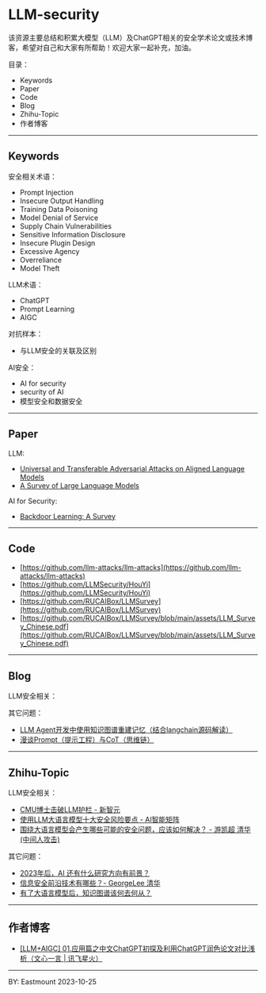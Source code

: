 # LLM-security
该资源主要总结和积累大模型（LLM）及ChatGPT相关的安全学术论文或技术博客，希望对自己和大家有所帮助！欢迎大家一起补充，加油。

目录：
- Keywords
- Paper
- Code
- Blog
- Zhihu-Topic
- 作者博客



---

## Keywords

安全相关术语：
- Prompt Injection
- Insecure Output Handling
- Training Data Poisoning
- Model Denial of Service
- Supply Chain Vulnerabilities
- Sensitive Information Disclosure
- Insecure Plugin Design
- Excessive Agency
- Overreliance
- Model Theft

LLM术语：
- ChatGPT
- Prompt Learning
- AIGC

对抗样本：
- 与LLM安全的关联及区别


AI安全：
- AI for security
- security of AI
- 模型安全和数据安全


---

## Paper

LLM:
- [Universal and Transferable Adversarial Attacks on Aligned Language Models](https://arxiv.org/abs/2307.15043)
- [A Survey of Large Language Models](https://arxiv.org/abs/2303.18223)

AI for Security:
- [Backdoor Learning: A Survey](https://arxiv.org/pdf/2007.08745.pdf)



---

## Code

- [https://github.com/llm-attacks/llm-attacks](https://github.com/llm-attacks/llm-attacks)
- [https://github.com/LLMSecurity/HouYi](https://github.com/LLMSecurity/HouYi)
- [https://github.com/RUCAIBox/LLMSurvey](https://github.com/RUCAIBox/LLMSurvey)
- [https://github.com/RUCAIBox/LLMSurvey/blob/main/assets/LLM_Survey_Chinese.pdf](https://github.com/RUCAIBox/LLMSurvey/blob/main/assets/LLM_Survey_Chinese.pdf)



---

## Blog

LLM安全相关：

其它问题：
- [LLM Agent开发中使用知识图谱重建记忆（结合langchain源码解读）](https://zhuanlan.zhihu.com/p/653130483)
- [漫谈Prompt（提示工程）与CoT（思维链）](https://zhuanlan.zhihu.com/p/608789453)

---

## Zhihu-Topic

LLM安全相关：
- [CMU博士击破LLM护栏 - 新智元](https://zhuanlan.zhihu.com/p/601197560)
- [使用LLM大语言模型十大安全风险要点 - AI智能矩阵](https://zhuanlan.zhihu.com/p/648484025)
- [围绕大语言模型会产生哪些可能的安全问题，应该如何解决？ - 游凯超 清华(中间人攻击)](https://www.zhihu.com/question/588237969/answer/2998999964)

其它问题：
- [2023年后，AI 还有什么研究方向有前景？](https://www.zhihu.com/question/591140366/answer/2973395926)
- [信息安全前沿技术有哪些？- GeorgeLee 清华](https://www.zhihu.com/question/25024086/answer/1733966674)
- [有了大语言模型后，知识图谱该何去何从？](https://www.zhihu.com/question/588865784/answer/2957295570)

---

## 作者博客
- [[LLM+AIGC] 01.应用篇之中文ChatGPT初探及利用ChatGPT润色论文对比浅析（文心一言 | 讯飞星火）](https://blog.csdn.net/Eastmount/article/details/132971425)



----


BY: Eastmount 2023-10-25
